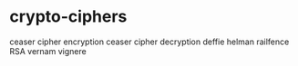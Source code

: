 # crypto-ciphers
ceaser cipher encryption
ceaser cipher decryption
deffie helman 
railfence 
RSA
vernam
vignere
